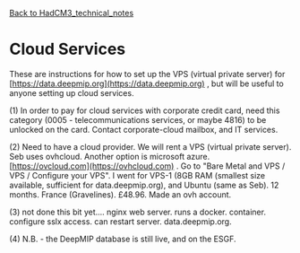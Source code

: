 
[Back to HadCM3_technical_notes](HadCM3_technical_notes.md)

# Cloud Services

These are instructions for how to set up the VPS (virtual private server) for [https://data.deepmip.org](https://data.deepmip.org) , but will be useful to anyone setting up cloud services.

(1) In order to pay for cloud services with corporate credit card, need this category (0005 - telecommunications services, or maybe 4816) to be unlocked on the card.  Contact corporate-cloud mailbox, and IT services.  

(2) Need to have a cloud provider.  We will rent a VPS (virtual private server).  Seb uses ovhcloud. Another option is microsoft azure.  [https://ovcloud.com](https://ovhcloud.com) .  Go to "Bare Metal and VPS / VPS / Configure your VPS".  I went for VPS-1 (8GB RAM (smallest size available, sufficient for data.deepmip.org), and Ubuntu (same as Seb).  12 months.  France (Gravelines).  £48.96.  Made an ovh account.

(3) not done this bit yet....
nginx web server.  runs a docker.  container.  configure sslx access.  can restart server.  data.deepmip.org.

(4) N.B. - the DeepMIP database is still live, and on the ESGF.
